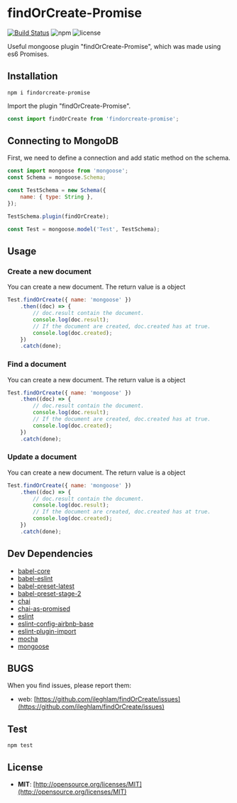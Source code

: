 # findOrCreate-Promise

[![Build Status](https://travis-ci.org/travis-ci/travis-web.svg?branch=master)](https://travis-ci.org/travis-ci/travis-web)
![npm](https://img.shields.io/npm/v/findorcreate-promise.svg) ![license](https://img.shields.io/npm/l/findorcreate-promise.svg)


Useful mongoose plugin "findOrCreate-Promise", which was made using es6 Promises.

## Installation

```
npm i findorcreate-promise
```


Import the plugin "findOrCreate-Promise".

```javascript
const import findOrCreate from 'findorcreate-promise';
```

## Connecting to MongoDB

First, we need to define a connection and add static method on the schema.

```javascript
const import mongoose from 'mongoose';
const Schema = mongoose.Schema;

const TestSchema = new Schema({
    name: { type: String },
});

TestSchema.plugin(findOrCreate);

const Test = mongoose.model('Test', TestSchema);
```

## Usage

### Create a new document

You can create a new document. The return value is a object

```javascript
Test.findOrCreate({ name: 'mongoose' })
    .then((doc) => {
        // doc.result contain the document.
        console.log(doc.result);
        // If the document are created, doc.created has at true.
        console.log(doc.created);
    })
    .catch(done);
```

### Find a document

You can create a new document. The return value is a object

```javascript
Test.findOrCreate({ name: 'mongoose' })
    .then((doc) => {
        // doc.result contain the document.
        console.log(doc.result);
        // If the document are created, doc.created has at true.
        console.log(doc.created);
    })
    .catch(done);
```

### Update a document

You can create a new document. The return value is a object

```javascript
Test.findOrCreate({ name: 'mongoose' })
    .then((doc) => {
        // doc.result contain the document.
        console.log(doc.result);
        // If the document are created, doc.created has at true.
        console.log(doc.created);
    })
    .catch(done);
```


## Dev Dependencies

* [babel-core](https://github.com/babel/babel/tree/master/packages/babel-core)
* [babel-eslint](https://github.com/babel/babel-eslint)
* [babel-preset-latest](https://github.com/babel/babel/tree/master/packages/babel-preset-latest)
* [babel-preset-stage-2](https://github.com/babel/babel/tree/master/packages/babel-preset-stage-2)
* [chai](https://github.com/chaijs/chai)
* [chai-as-promised](https://github.com/domenic/chai-as-promised)
* [eslint](https://github.com/eslint/eslint)
* [eslint-config-airbnb-base](https://github.com/airbnb/javascript)
* [eslint-plugin-import](https://github.com/benmosher/eslint-plugin-import)
* [mocha](https://github.com/mochajs/mocha)
* [mongoose](https://github.com/Automattic/mongoose)


## BUGS

When you find issues, please report them:

* web: [https://github.com/ileghlam/findOrCreate/issues](https://github.com/ileghlam/findOrCreate/issues)

## Test

```
npm test
```

## License

* __MIT__: [http://opensource.org/licenses/MIT](http://opensource.org/licenses/MIT)